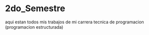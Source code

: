 # 2do_Semestre
aqui estan todos mis trabajos de mi carrera tecnica de programacion (programacion estructurada)
